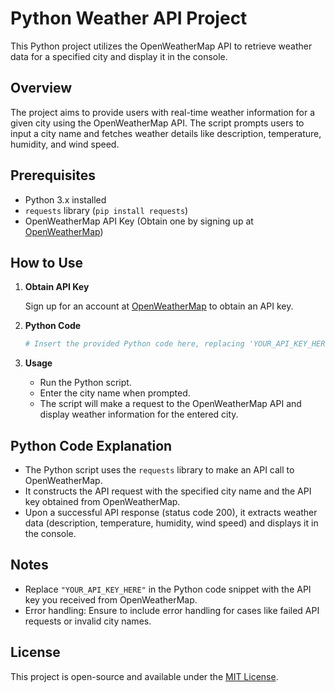 # Python Weather API Project

This Python project utilizes the OpenWeatherMap API to retrieve weather data for a specified city and display it in the console.

## Overview

The project aims to provide users with real-time weather information for a given city using the OpenWeatherMap API. The script prompts users to input a city name and fetches weather details like description, temperature, humidity, and wind speed.

## Prerequisites

- Python 3.x installed
- `requests` library (`pip install requests`)
- OpenWeatherMap API Key (Obtain one by signing up at [OpenWeatherMap](https://openweathermap.org/api))

## How to Use

1. **Obtain API Key**

   Sign up for an account at [OpenWeatherMap](https://openweathermap.org/api) to obtain an API key.

2. **Python Code**

   ```python
   # Insert the provided Python code here, replacing 'YOUR_API_KEY_HERE' with your API key.
   ```

3. **Usage**

   - Run the Python script.
   - Enter the city name when prompted.
   - The script will make a request to the OpenWeatherMap API and display weather information for the entered city.

## Python Code Explanation

- The Python script uses the `requests` library to make an API call to OpenWeatherMap.
- It constructs the API request with the specified city name and the API key obtained from OpenWeatherMap.
- Upon a successful API response (status code 200), it extracts weather data (description, temperature, humidity, wind speed) and displays it in the console.

## Notes

- Replace `"YOUR_API_KEY_HERE"` in the Python code snippet with the API key you received from OpenWeatherMap.
- Error handling: Ensure to include error handling for cases like failed API requests or invalid city names.

## License

This project is open-source and available under the [MIT License](LICENSE).
